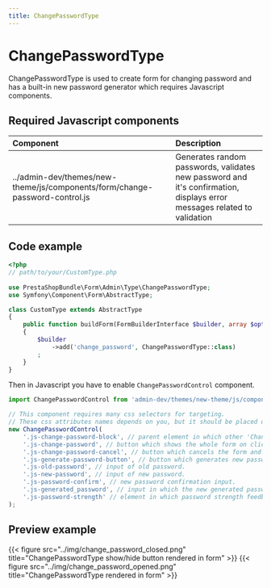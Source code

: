 ```yaml
---
title: ChangePasswordType
---
```


# ChangePasswordType

ChangePasswordType is used to create form for changing password and has a built-in new password generator which requires Javascript components.

## Required Javascript components
| Component                                                                   | Description                                                                                                             |
|:----------------------------------------------------------------------------|:------------------------------------------------------------------------------------------------------------------------|
| ../admin-dev/themes/new-theme/js/components/form/change-password-control.js | Generates random passwords, validates new password and it's confirmation, displays error messages related to validation |

## Code example

```php
<?php
// path/to/your/CustomType.php
    
use PrestaShopBundle\Form\Admin\Type\ChangePasswordType;
use Symfony\Component\Form\AbstractType;

class CustomType extends AbstractType
{
    public function buildForm(FormBuilderInterface $builder, array $options)
    {
        $builder
            ->add('change_password', ChangePasswordType::class)
        ;
    }
}
```
Then in Javascript you have to enable `ChangePasswordControl` component.

```javascript
import ChangePasswordControl from 'admin-dev/themes/new-theme/js/components/form/change-password-control';

// This component requires many css selectors for targeting.
// These css attributes names depends on you, but it should be placed on correct elements to work properly.
new ChangePasswordControl(
    '.js-change-password-block', // parent element in which other 'ChangePasswordType' inputs are rendered.
    '.js-change-password', // button which shows the whole form on click and is hidden afterwards.
    '.js-change-password-cancel', // button which cancels the form and shows 'change-password' button again.
    '.js-generate-password-button', // button which generates new password on click.
    '.js-old-password', // input of old password.
    '.js-new-password', // input of new password.
    '.js-password-confirm', // new password confirmation input.
    '.js-generated_password', // input in which the new generated password should be displayed.
    '.js-password-strength' // element in which password strength feedback should be displayed.
);
```

## Preview example

{{< figure src="../img/change_password_closed.png" title="ChangePasswordType show/hide button rendered in form" >}}
{{< figure src="../img/change_password_opened.png" title="ChangePasswordType rendered in form" >}}
